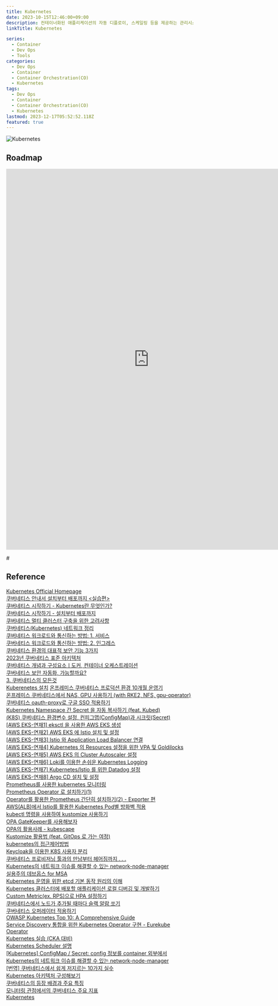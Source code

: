 ```yaml
---
title: Kubernetes
date: 2023-10-15T12:46:00+09:00
description: 컨테이너화된 애플리케이션의 자동 디플로이, 스케일링 등을 제공하는 관리시스템으로, 오픈 소스 기반
linkTitle: Kubernetes

series:
  - Container
  - Dev Ops
  - Tools
categories:
  - Dev Ops
  - Container
  - Container Orchestration(CO)
  - Kubernetes
tags:
  - Dev Ops
  - Container
  - Container Orchestration(CO)
  - Kubernetes
lastmod: 2023-12-17T05:52:52.118Z
featured: true
---
```


![Kubernetes](media/images/kubernetes.png "https://kubernetes.io/ko/docs/concepts/overview/components/")

## Roadmap

<p align="center">
<iframe width="768" height="1024" src="https://roadmap.sh/kubernetes?s=652b754df43a58c923ce9d26" frameborder="0" allow="accelerometer; autoplay; encrypted-media; gyroscope; picture-in-picture" allowfullscreen></iframe>
</p>#

## Reference

[Kubernetes Official Homepage](https://kubernetes.io/)  
[쿠버네티스 안내서 설치부터 배포까지 <실습편>](https://subicura.com/k8s/?utm_source=subicura.com&utm_medium=banner&utm_campaign=blog)  
[쿠버네티스 시작하기 - Kubernetes란 무엇인가?](https://subicura.com/2019/05/19/kubernetes-basic-1.html)  
[쿠버네티스 시작하기 - 설치부터 배포까지](https://subicura.com/2020/12/13/kubernetes-basic-2.html)  
[쿠버네티스 멀티 클러스터 구축을 위한 고려사항](https://www.samsungsds.com/kr/insights/kubernetes_multi_cluster.html)  
[쿠버네티스(Kubernetes) 네트워크 정리](https://yozm.wishket.com/magazine/detail/2251/)  
[쿠버네티스 워크로드와 통신하는 방법: 1. 서비스](https://yozm.wishket.com/magazine/detail/1909/)  
[쿠버네티스 워크로드와 통신하는 방법: 2. 인그레스](https://yozm.wishket.com/magazine/detail/1916/)  
[쿠버네티스 환경의 대표적 보안 기능 3가지](https://yozm.wishket.com/magazine/detail/1953/)  
[2023년 쿠버네티스 표준 아키텍처](https://yozm.wishket.com/magazine/detail/1998/)  
[쿠버네티스 개념과 구성요소ㅣ도커, 컨테이너 오케스트레이션](https://www.codestates.com/blog/content/%EC%BF%A0%EB%B2%84%EB%84%A4%ED%8B%B0%EC%8A%A4)  
[쿠버네티스 보안 자동화, 가능할까요?](https://www.samsungsds.com/kr/insights/kubernetes_security_automation.html)  
[3. 쿠버네티스의 모든것](https://tommypagy.tistory.com/category/3.%20%EC%BF%A0%EB%B2%84%EB%84%A4%ED%8B%B0%EC%8A%A4%EC%9D%98%20%EB%AA%A8%EB%93%A0%EA%B2%83)  
[Kuberenetes 설치](https://kh-guard.tistory.com/category/Kubernetes/Kuberenetes%20%EC%84%A4%EC%B9%98)
[온프레미스 쿠버네티스 프로덕션 환경 10개월 운영기](https://blog.doctor-cha.com/on-premise-kubernetes-production-environment-10-month-operation-review)  
[온프레미스 쿠버네티스에서 NAS, GPU 사용하기 (with RKE2, NFS, gpu-operator)](https://blog.doctor-cha.com/using-nas-gpu-on-premise-kubernetes)  
[쿠버네티스 oauth-proxy로 구글 SSO 적용하기](https://blog.doctor-cha.com/google-sso-with-kubernetes-oauth-proxy)  
[Kubernetes Namespace 간 Secret 을 자동 복사하기 (feat. Kubed)](https://devocean.sk.com/search/techBoardDetail.do?ID=163434&boardType=)  
[(K8S) 쿠버네티스 환경변수 설정, 컨피그맵(ConfigMap)과 시크릿(Secret)](https://zerojsh00.github.io/posts/Configure-Environment-Variables/)  
[[AWS EKS-연재1] eksctl 을 사용한 AWS EKS 생성](https://devocean.sk.com/blog/techBoardDetail.do?ID=163654)  
[[AWS EKS-연재2] AWS EKS 에 Istio 설치 및 설정](https://devocean.sk.com/blog/techBoardDetail.do?ID=163655)  
[[AWS EKS-연재3] Istio 와 Application Load Balancer 연결](https://devocean.sk.com/blog/techBoardDetail.do?ID=163656)  
[[AWS EKS-연재4] Kubernetes 의 Resources 설정을 위한 VPA 및 Goldilocks](https://devocean.sk.com/search/techBoardDetail.do?ID=163657)  
[[AWS EKS-연재5] AWS EKS 의 Cluster Autoscaler 설정](https://devocean.sk.com/search/techBoardDetail.do?ID=163658)  
[[AWS EKS-연재6] Loki를 이용한 손쉬운 Kubernetes Logging](https://devocean.sk.com/experts/techBoardDetail.do?ID=163659&boardType=experts&page=&searchData=&subIndex=&idList=)  
[[AWS EKS-연재7] Kubernetes/Istio 를 위한 Datadog 설정](https://devocean.sk.com/experts/techBoardDetail.do?ID=163660&boardType=experts)  
[[AWS EKS-연재8] Argo CD 설치 및 설정](https://devocean.sk.com/experts/techBoardDetail.do?ID=163661&boardType=experts&page=&searchData=&subIndex=&idList=)  
[Prometheus를 사용한 kubernetes 모니터링](https://devocean.sk.com/blog/techBoardDetail.do?ID=163447&boardType=techBlog)  
[Prometheus Operator 로 설치하기(1)](https://devocean.sk.com/blog/techBoardDetail.do?ID=163168&boardType=techBlog)  
[Operator를 활용한 Prometheus 간단히 설치하기(2) - Exporter 편](https://devocean.sk.com/blog/techBoardDetail.do?ID=163266&boardType=techBlog)  
[AWS(ALB)에서 Istio를 활용한 Kubernetes Pod별 방화벽 적용](https://devocean.sk.com/blog/techBoardDetail.do?ID=164716&boardType=techBlog)  
[kubectl 명령을 사용하여 kustomize 사용하기](https://devocean.sk.com/blog/techBoardDetail.do?ID=164526&boardType=techBlog)  
[OPA GateKeeper를 사용해보자](https://devocean.sk.com/search/techBoardDetail.do?ID=164004&boardType=)  
[OPA의 활용사례 - kubescape](https://devocean.sk.com/search/techBoardDetail.do?ID=164199&boardType=)  
[Kustomize 활용법 (feat. GitOps 로 가는 여정)](https://devocean.sk.com/search/techBoardDetail.do?ID=164522&boardType=)  
[kubernetes의 접근제어방법](https://devocean.sk.com/search/techBoardDetail.do?ID=163941&boardType=)  
[Keycloak을 이용한 K8S 사용자 분리](https://seungjuitmemo.tistory.com/299)  
[쿠버네티스 프로비저닝 툴과의 만남부터 헤어짐까지 . . .](https://tech.kakao.com/2023/02/10/making-of-kubernetes-provisioning-tool/)  
[Kubernetes의 네트워크 이슈를 해결할 수 있는 network-node-manager](https://tech.kakao.com/2021/03/03/network-node-manager/)  
[실용주의 데브옵스 for MSA](https://tech.kakao.com/2021/07/16/devops-for-msa/)  
[Kubernetes 운영을 위한 etcd 기본 동작 원리의 이해](https://tech.kakao.com/2021/12/20/kubernetes-etcd/)  
[Kubernetes 클러스터에 배포할 애플리케이션 로컬 디버깅 및 개발하기](https://meetup.nhncloud.com/posts/364)  
[Custom Metric(ex. RPS)으로 HPA 설정하기](https://tech.scatterlab.co.kr/kubernetes-hpa-custom-metric/)  
[쿠버네티스에서 노드가 추가될 때마다 슬랙 알람 쏘기](https://tech.scatterlab.co.kr/kubernetes-event-alarm/)  
[쿠버네티스 오퍼레이터 적용하기](https://dev.gmarket.com/65)  
[OWASP Kubernetes Top 10: A Comprehensive Guide](https://medium.com/@seifeddinerajhi/owasp-kubernetes-top-10-a-comprehensive-guide-f03af6fd66ed)  
[Service Discovery 통합을 위한 Kubernetes Operator 구현 - Eurekube Operator](https://11st-tech.github.io/2022/07/20/eurekube-operator/)  
[Kubernetes 실습 (CKA 대비)](https://blog.psnote.co.kr/222)  
[Kubernetes Scheduler 설명](https://devocean.sk.com/experts/techBoardDetail.do?ID=163909&boardType=experts)  
[[Kubernetes] ConfigMap / Secret: config 정보를 container 외부에서](https://ooeunz.tistory.com/128)  
[Kubernetes의 네트워크 이슈를 해결할 수 있는 network-node-manager](https://tech.kakao.com/2021/03/03/network-node-manager/)  
[[번역] 쿠버네티스에서 쉽게 저지르는 10가지 실수](https://coffeewhale.com/kubernetes/mistake/2020/11/29/mistake-10/?utm_source=gaerae.com&utm_campaign=%EA%B0%9C%EB%B0%9C%EC%9E%90%EC%8A%A4%EB%9F%BD%EB%8B%A4)  
[Kubernetes 아키텍처 구성해보기](https://www.whatap.io/ko/blog/183/index.html)  
[쿠버네티스의 등장 배경과 주요 특징](https://www.whatap.io/ko/blog/142/index.html)  
[모니터링 관점에서의 쿠버네티스 주요 지표](https://www.whatap.io/ko/blog/132/index.html)  
[Kubernetes](https://zerobig-k8s.tistory.com/category/Kubernetes)
